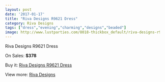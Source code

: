 ```yaml
---
layout: post
date: '2017-01-17'
title: "Riva Designs R9621 Dress"
category: Riva Designs
tags: ["dress","evening","charming","designs","beaded"]
image: http://www.lustparties.com/8018-thickbox_default/riva-designs-r9621-dress.jpg
---
```

Riva Designs R9621 Dress

On Sales: **$378**
<a href="https://www.lustparties.com/en/riva-designs/2681-riva-designs-r9621-dress.html"><amp-img layout="responsive" width="600" height="600" src="//www.lustparties.com/8018-thickbox_default/riva-designs-r9621-dress.jpg" alt="Riva Designs R9621 Dress 0" /></a>
<a href="https://www.lustparties.com/en/riva-designs/2681-riva-designs-r9621-dress.html"><amp-img layout="responsive" width="600" height="600" src="//www.lustparties.com/8019-thickbox_default/riva-designs-r9621-dress.jpg" alt="Riva Designs R9621 Dress 1" /></a>
<a href="https://www.lustparties.com/en/riva-designs/2681-riva-designs-r9621-dress.html"><amp-img layout="responsive" width="600" height="600" src="//www.lustparties.com/8020-thickbox_default/riva-designs-r9621-dress.jpg" alt="Riva Designs R9621 Dress 2" /></a>

Buy it: [Riva Designs R9621 Dress](https://www.lustparties.com/en/riva-designs/2681-riva-designs-r9621-dress.html "Riva Designs R9621 Dress")

View more: [Riva Designs](https://www.lustparties.com/en/6-riva-designs "Riva Designs")